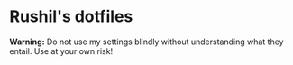 # Rushil's dotfiles

**Warning:** Do not use my settings blindly without understanding what they entail. Use at your own risk!
